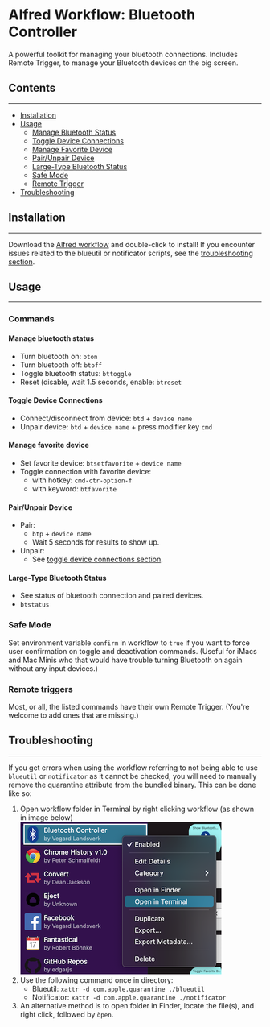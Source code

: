 # Alfred Workflow: Bluetooth Controller

A powerful toolkit for managing your bluetooth connections. Includes Remote Trigger, to manage your Bluetooth devices on
the big screen.


## Contents

---------------

- [Installation](#installation)
- [Usage](#usage)
    - [Manage Bluetooth Status](#manage-bluetooth-status)
    - [Toggle Device Connections](#toggle-device-connections)
    - [Manage Favorite Device](#manage-favorite-device)
    - [Pair/Unpair Device](#pairunpair-device)
    - [Large-Type Bluetooth Status](#large-type-bluetooth-status)
    - [Safe Mode](#safe-mode)
    - [Remote Trigger](#remote-trigger)
- [Troubleshooting](#troubleshooting)

## Installation

----------

Download the [Alfred workflow](https://github.com/vegardinho/alfred_bluetooth_controller/releases/latest) and
double-click to install! If you encounter issues related to the blueutil or notificator scripts,
see the [troubleshooting section](#troubleshooting).


## Usage

----------

### Commands

#### Manage bluetooth status

- Turn bluetooth on: `bton`
- Turn bluetooth off: `btoff`
- Toggle bluetooth status: `bttoggle`
- Reset (disable, wait 1.5 seconds, enable: `btreset`

#### Toggle Device Connections

- Connect/disconnect from device: `btd` + `device name`
- Unpair device: `btd` + `device name` + press modifier key `cmd`


#### Manage favorite device

- Set favorite device: `btsetfavorite` + `device name`
- Toggle connection with favorite device:
    - with hotkey: `cmd-ctr-option-f`
    - with keyword: `btfavorite`

#### Pair/Unpair Device

- Pair:
  - `btp` + `device name`
  - Wait 5 seconds for results to show up.
- Unpair:
  - See [toggle device connections section](#toggle-device-connections).

#### Large-Type Bluetooth Status

- See status of bluetooth connection and paired devices.
- `btstatus`

### Safe Mode

Set environment variable `confirm` in workflow to `true` if you want to force user confirmation on toggle and
deactivation commands. (Useful for iMacs and Mac Minis who that would have trouble turning Bluetooth on again without
any input devices.)

### Remote triggers
Most, or all, the listed commands have their own Remote Trigger. (You're welcome to add ones that are missing.)

## Troubleshooting

------

If you get errors when using the workflow referring to not being able to use `blueutil` or `notificator` as it cannot be checked, you will need to manually remove the quarantine attribute from the bundled binary.
This can be done like so: 

1. Open workflow folder in Terminal by right clicking workflow (as shown in image below) ![open-in-terminal](img/open-in-terminal.png "How to open directory in Terminal")
2. Use the following command once in directory:
   - Blueutil: `xattr -d com.apple.quarantine ./blueutil`
   - Notificator: `xattr -d com.apple.quarantine ./notificator`
3. An alternative method is to open folder in Finder, locate the file(s), and right click, followed by `òpen`.
